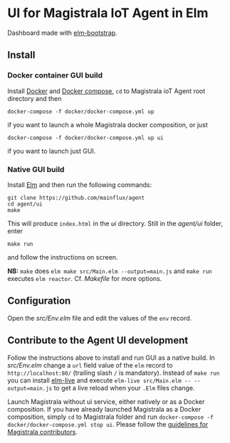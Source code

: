 # UI for Magistrala IoT Agent in Elm

Dashboard made with [elm-bootstrap](http://elm-bootstrap.info/).

## Install

### Docker container GUI build

Install [Docker](https://docs.docker.com/install/) and [Docker
compose](https://docs.docker.com/compose/install/), `cd` to Magistrala ioT Agent root
directory and then

`docker-compose -f docker/docker-compose.yml up`

if you want to launch a whole Magistrala docker composition, or just

`docker-compose -f docker/docker-compose.yml up ui`

if you want to launch just GUI.

### Native GUI build

Install [Elm](https://guide.elm-lang.org/install.html) and then run the
following commands:

```
git clone https://github.com/mainflux/agent
cd agent/ui
make
```

This will produce `index.html` in the _ui_ directory. Still in the _agent/ui_
folder, enter

`make run`

and follow the instructions on screen.

**NB:** `make` does `elm make src/Main.elm --output=main.js` and `make run` executes `elm
reactor`. Cf. _Makefile_ for more options.

## Configuration

Open the _src/Env.elm_ file and edit the values of the `env` record.

## Contribute to the Agent UI development

Follow the instructions above to install and run GUI as a native build. In
_src/Env.elm_ change a `url` field value of the `elm` record to
`http://localhost:80/` (trailing slash `/` is mandatory). Instead of `make run`
you can install [elm-live](https://github.com/wking-io/elm-live) and execute
`elm-live src/Main.elm -- --output=main.js` to get a live reload when your `.Elm` files change.

Launch Magistrala without ui service, either natively or as a Docker composition.
If you have already launched Magistrala as a Docker composition, simply `cd` to
Magistrala folder and run `docker-compose -f docker/docker-compose.yml stop ui`.
Please follow the [guidelines for Magistrala
contributors](https://mainflux.readthedocs.io/en/latest/CONTRIBUTING/).
